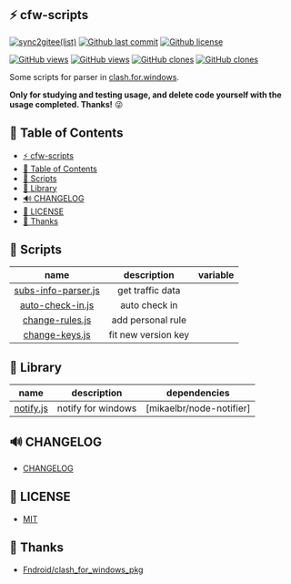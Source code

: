 ## ⚡️ cfw-scripts

[![sync2gitee(list)](<https://github.com/yi-Xu-0100/hub-mirror/workflows/sync2gitee(list)/badge.svg>)](https://github.com/yi-Xu-0100/hub-mirror)
[![Github last commit](https://img.shields.io/github/last-commit/yi-Xu-0100/cfw-scripts)](https://github.com/yi-Xu-0100/cfw-scripts)
[![Github license](https://img.shields.io/github/license/yi-Xu-0100/cfw-scripts)](./LICENSE)

[![GitHub views](https://raw.githubusercontent.com/yi-Xu-0100/cfw-scripts/traffic/traffic-cfw-scripts/views.svg)](https://github.com/yi-Xu-0100/cfw-scripts#README)
[![GitHub views](https://raw.githubusercontent.com/yi-Xu-0100/cfw-scripts/traffic/traffic-cfw-scripts/views_per_week.svg)](https://github.com/yi-Xu-0100/cfw-scripts#README)
[![GitHub clones](https://raw.githubusercontent.com/yi-Xu-0100/cfw-scripts/traffic/traffic-cfw-scripts/clones.svg)](https://github.com/yi-Xu-0100/cfw-scripts#README)
[![GitHub clones](https://raw.githubusercontent.com/yi-Xu-0100/cfw-scripts/traffic/traffic-cfw-scripts/clones_per_week.svg)](https://github.com/yi-Xu-0100/cfw-scripts#README)

Some scripts for parser in [clash.for.windows](https://github.com/Fndroid/clash_for_windows_pkg).

**Only for studying and testing usage, and delete code yourself with the usage completed. Thanks!** 😜

## 🎨 Table of Contents

- [⚡️ cfw-scripts](#️-cfw-scripts)
- [🎨 Table of Contents](#-table-of-contents)
- [📝 Scripts](#-scripts)
- [🍱 Library](#-library)
- [🔊 CHANGELOG](#-changelog)
- [📄 LICENSE](#-license)
- [🎉 Thanks](#-thanks)

## 📝 Scripts

|                         name                         |     description     | variable |
| :--------------------------------------------------: | :-----------------: | :------: |
| [subs-info-parser.js](./scripts/subs-info-parser.js) |  get traffic data   |          |
|    [auto-check-in.js](./scripts/auto-check-in.js)    |    auto check in    |          |
|     [change-rules.js](./scripts/change-rules.js)     |  add personal rule  |          |
|      [change-keys.js](./scripts/change-keys.js)      | fit new version key |          |

## 🍱 Library

|                  name                  |    description     |       dependencies       |
| :------------------------------------: | :----------------: | :----------------------: |
| [notify.js](./lib/subs-info-parser.js) | notify for windows | [mikaelbr/node-notifier] |

[node-notifier]: https://github.com/mikaelbr/node-notifier

## 🔊 CHANGELOG

- [CHANGELOG](./CHANGELOG.md)

## 📄 LICENSE

- [MIT](./LICENSE)

## 🎉 Thanks

- [Fndroid/clash_for_windows_pkg](https://github.com/Fndroid/clash_for_windows_pkg)
